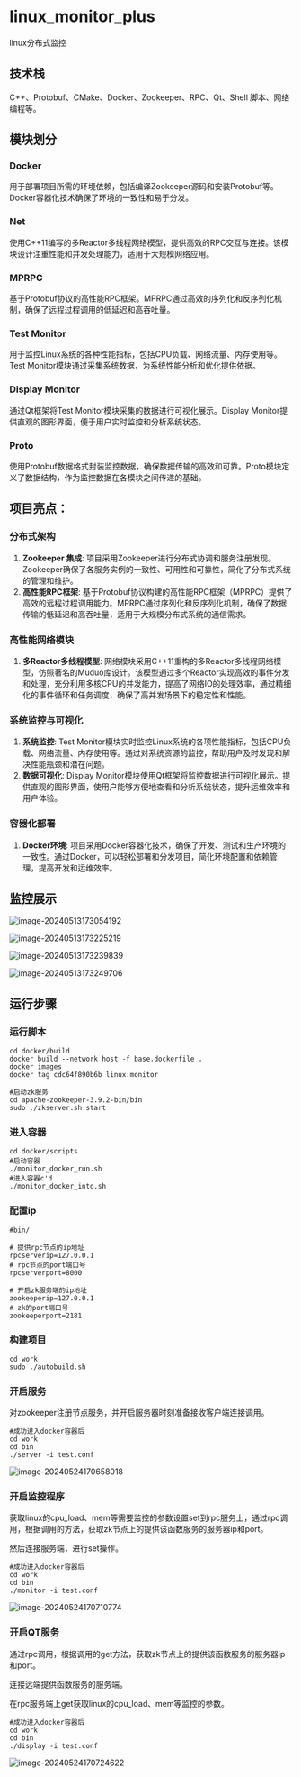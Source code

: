# linux_monitor_plus
linux分布式监控

## 技术栈

C++、Protobuf、CMake、Docker、Zookeeper、RPC、Qt、Shell 脚本、网络编程等。

## 模块划分

### Docker

用于部署项目所需的环境依赖，包括编译Zookeeper源码和安装Protobuf等。Docker容器化技术确保了环境的一致性和易于分发。

### Net

使用C++11编写的多Reactor多线程网络模型，提供高效的RPC交互与连接。该模块设计注重性能和并发处理能力，适用于大规模网络应用。

### MPRPC

基于Protobuf协议的高性能RPC框架。MPRPC通过高效的序列化和反序列化机制，确保了远程过程调用的低延迟和高吞吐量。

### Test Monitor

用于监控Linux系统的各种性能指标，包括CPU负载、网络流量、内存使用等。Test Monitor模块通过采集系统数据，为系统性能分析和优化提供依据。

### Display Monitor

通过Qt框架将Test Monitor模块采集的数据进行可视化展示。Display Monitor提供直观的图形界面，便于用户实时监控和分析系统状态。

### Proto

使用Protobuf数据格式封装监控数据，确保数据传输的高效和可靠。Proto模块定义了数据结构，作为监控数据在各模块之间传递的基础。

## 项目亮点：

### 分布式架构

1. **Zookeeper 集成**: 项目采用Zookeeper进行分布式协调和服务注册发现。Zookeeper确保了各服务实例的一致性、可用性和可靠性，简化了分布式系统的管理和维护。
2. **高性能RPC框架**: 基于Protobuf协议构建的高性能RPC框架（MPRPC）提供了高效的远程过程调用能力。MPRPC通过序列化和反序列化机制，确保了数据传输的低延迟和高吞吐量，适用于大规模分布式系统的通信需求。

### 高性能网络模块

1. **多Reactor多线程模型**: 网络模块采用C++11重构的多Reactor多线程网络模型，仿照著名的Muduo库设计。该模型通过多个Reactor实现高效的事件分发和处理，充分利用多核CPU的并发能力，提高了网络IO的处理效率，通过精细化的事件循环和任务调度，确保了高并发场景下的稳定性和性能。

### 系统监控与可视化

1. **系统监控**: Test Monitor模块实时监控Linux系统的各项性能指标，包括CPU负载、网络流量、内存使用等。通过对系统资源的监控，帮助用户及时发现和解决性能瓶颈和潜在问题。
2. **数据可视化**: Display Monitor模块使用Qt框架将监控数据进行可视化展示。提供直观的图形界面，使用户能够方便地查看和分析系统状态，提升运维效率和用户体验。

### 容器化部署

1. **Docker环境**: 项目采用Docker容器化技术，确保了开发、测试和生产环境的一致性。通过Docker，可以轻松部署和分发项目，简化环境配置和依赖管理，提高开发和运维效率。

## 监控展示

![image-20240513173054192](https://my-figures.oss-cn-beijing.aliyuncs.com/Figures/image-20240513173054192.png)

![image-20240513173225219](https://my-figures.oss-cn-beijing.aliyuncs.com/Figures/image-20240513173225219.png)

![image-20240513173239839](https://my-figures.oss-cn-beijing.aliyuncs.com/Figures/image-20240513173239839.png)

![image-20240513173249706](https://my-figures.oss-cn-beijing.aliyuncs.com/Figures/image-20240513173249706.png)

## 运行步骤

### 运行脚本

```shell
cd docker/build
docker build --network host -f base.dockerfile .
docker images 
docker tag cdc64f890b6b linux:monitor

#启动zk服务
cd apache-zookeeper-3.9.2-bin/bin
sudo ./zkserver.sh start
```

### 进入容器

```shell
cd docker/scripts 
#启动容器
./monitor_docker_run.sh
#进入容器c'd
./monitor_docker_into.sh
```

### 配置ip

```shell
#bin/

# 提供rpc节点的ip地址
rpcserverip=127.0.0.1     
# rpc节点的port端口号
rpcserverport=8000
    
# 开启zk服务端的ip地址
zookeeperip=127.0.0.1    
# zk的port端口号
zookeeperport=2181

```

### 构建项目

```shell
cd work
sudo ./autobuild.sh
```

### 开启服务

对zookeeper注册节点服务，并开启服务器时刻准备接收客户端连接调用。

```shell
#成功进入docker容器后
cd work
cd bin
./server -i test.conf
```

![image-20240524170658018](https://my-figures.oss-cn-beijing.aliyuncs.com/Figures/image-20240524170658018.png)

### 开启监控程序

获取linux的cpu_load、mem等需要监控的参数设置set到rpc服务上，通过rpc调用，根据调用的方法，获取zk节点上的提供该函数服务的服务器ip和port。

然后连接服务端，进行set操作。

```shell
#成功进入docker容器后
cd work
cd bin
./monitor -i test.conf
```

![image-20240524170710774](https://my-figures.oss-cn-beijing.aliyuncs.com/Figures/image-20240524170710774.png)



### 开启QT服务

通过rpc调用，根据调用的get方法，获取zk节点上的提供该函数服务的服务器ip和port。

连接远端提供函数服务的服务端。

在rpc服务端上get获取linux的cpu_load、mem等监控的参数。

```shell
#成功进入docker容器后
cd work
cd bin
./display -i test.conf
```

![image-20240524170724622](https://my-figures.oss-cn-beijing.aliyuncs.com/Figures/image-20240524170724622.png)























